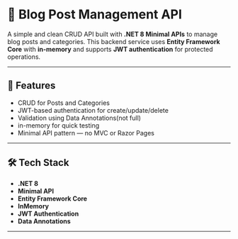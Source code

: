 # 📝 Blog Post Management API

A simple and clean CRUD API built with **.NET 8 Minimal APIs** to manage blog posts and categories. This backend service uses **Entity Framework Core** with **in-memory** and supports **JWT authentication** for protected operations.

---

## 📌 Features

- CRUD for Posts and Categories
- JWT-based authentication for create/update/delete
- Validation using Data Annotations(not full)
- in-memory for quick testing
- Minimal API pattern — no MVC or Razor Pages

---

## 🛠️ Tech Stack

- **.NET 8**
- **Minimal API**
- **Entity Framework Core**
- **InMemory**
- **JWT Authentication**
- **Data Annotations**

---
